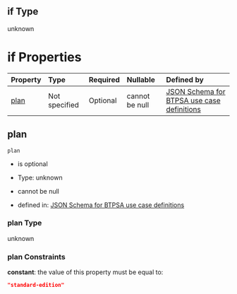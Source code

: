## if Type

unknown

# if Properties

| Property      | Type          | Required | Nullable       | Defined by                                                                                                                                                                                                                                  |
| :------------ | :------------ | :------- | :------------- | :------------------------------------------------------------------------------------------------------------------------------------------------------------------------------------------------------------------------------------------ |
| [plan](#plan) | Not specified | Optional | cannot be null | [JSON Schema for BTPSA use case definitions](btpsa-usecase-properties-services-items-allof-2-then-allof-46-then-allof-1-if-properties-plan.md "undefined#/properties/services/items/allOf/2/then/allOf/46/then/allOf/1/if/properties/plan") |

## plan



`plan`

*   is optional

*   Type: unknown

*   cannot be null

*   defined in: [JSON Schema for BTPSA use case definitions](btpsa-usecase-properties-services-items-allof-2-then-allof-46-then-allof-1-if-properties-plan.md "undefined#/properties/services/items/allOf/2/then/allOf/46/then/allOf/1/if/properties/plan")

### plan Type

unknown

### plan Constraints

**constant**: the value of this property must be equal to:

```json
"standard-edition"
```

